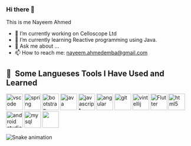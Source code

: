 ### Hi there 👋

This is me Nayeem Ahmed

- 🔭 I’m currently working on Celloscope Ltd
- 🌱 I’m currently learning Reactive programming using Java.
- 💬 Ask me about ...
- 📫 How to reach me: nayeem.ahmedemba@gmail.com




<h2> 🚀 &nbsp;Some Langueses Tools I Have Used and Learned</h2>
<p align="left">
<img src="https://cdn.jsdelivr.net/gh/devicons/devicon/icons/vscode/vscode-original.svg" alt="vscode" width="45" height="45"/>
<img src="https://cdn.jsdelivr.net/gh/devicons/devicon/icons/spring/spring-original.svg" alt="spring" width="45 height="45"/>
<img src="https://cdn.jsdelivr.net/gh/devicons/devicon/icons/bootstrap/bootstrap-original.svg" alt="bootstrap" width="45 height="45"/>
<img src="https://cdn.jsdelivr.net/gh/devicons/devicon/icons/java/java-original-wordmark.svg" alt="java" width="45 height="45"/>
<img src="https://cdn.jsdelivr.net/gh/devicons/devicon/icons/javascript/javascript-original.svg"  alt="javascript" width="45 height="45"/>
<img src="https://cdn.jsdelivr.net/gh/devicons/devicon/icons/angularjs/angularjs-original.svg" alt="angular" width="45 height="45"/>
<img src="https://cdn.jsdelivr.net/gh/devicons/devicon/icons/git/git-original.svg" alt="git" width="45" height="45"/>           
<img src="https://cdn.jsdelivr.net/gh/devicons/devicon/icons/intellij/intellij-original.svg" alt="vintellij" width="45" height="45"/>
<img src="https://cdn.jsdelivr.net/gh/devicons/devicon/icons/flutter/flutter-original.svg" alt="Flutter" width="45" height="45"/>
<img src="https://cdn.jsdelivr.net/gh/devicons/devicon/icons/html5/html5-original-wordmark.svg" alt="html5" width="45" height="45"/>
<img src="https://cdn.jsdelivr.net/gh/devicons/devicon/icons/androidstudio/androidstudio-original.svg" alt="android studio" width="45" height="45"/>       
<img src="https://cdn.jsdelivr.net/gh/devicons/devicon/icons/mysql/mysql-original.svg" alt="mysql" width="45" height="45"/>          
<img src="https://cdn.jsdelivr.net/gh/devicons/devicon/icons/oracle/oracle-original.svg" alt="" width="45" height="45"/>
          
          
          
          
          
 ![Snake animation](https://github.com/thepiyushmalhotra/thepiyushmalhotra/blob/output/github-contribution-grid-snake.svg)    
          


</p>
